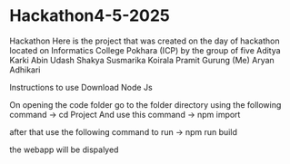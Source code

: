 # Hackathon4-5-2025
Hackathon
Here is the project that was created on the day of hackathon located on Informatics College Pokhara (ICP) by the group of five
Aditya Karki
Abin Udash Shakya
Susmarika Koirala
Pramit Gurung (Me)
Aryan Adhikari


Instructions to use
Download Node Js

On opening the code folder go to the folder directory using the following command
-> cd Project
And use this command
-> npm import

after that use the following command to run
-> npm run build

the webapp will be dispalyed

